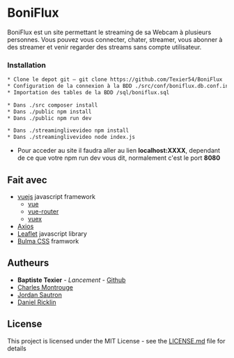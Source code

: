 # BoniFlux

BoniFlux est un site permettant le streaming de sa Webcam à plusieurs personnes. Vous pouvez vous connecter, chater, streamer, vous abonner à des streamer et venir regarder des streams sans compte utilisateur.

### Installation

```bash
* Clone le depot git — git clone https://github.com/Texier54/BoniFlux
* Configuration de la connexion à la BDD ./src/conf/boniflux.db.conf.ini
* Importation des tables de la BDD /sql/boniflux.sql

* Dans ./src composer install
* Dans ./public npm install
* Dans ./public npm run dev

* Dans ./streaminglivevideo npm install
* Dans ./streaminglivevideo node index.js
```
* Pour acceder au site il faudra aller au lien **localhost:XXXX**, dependant de ce que votre npm run dev vous dit, normalement c'est le port **8080**

## Fait avec

* [vuejs](https://github.com/vuejs) javascript framework
  * [vue](https://github.com/vuejs/vue)
  * [vue-router](https://github.com/vuejs/vue-router)
  * [vuex](https://github.com/vuejs/vuex)
* [Axios](https://github.com/axios/axios)
* [Leaflet](https://github.com/Leaflet/Leaflet) javascript library 
* [Bulma CSS](https://github.com/jgthms/bulma) framwork

## Autheurs

* **Baptiste Texier** - *Lancement* - [Github](https://github.com/texier54)
* [Charles Montrouge](https://github.com/Charles974)
* [Jordan Sautron](https://github.com/Voytsu)
* [Daniel Ricklin](https://github.com/DanielRicklin)

## License

This project is licensed under the MIT License - see the [LICENSE.md](LICENSE.md) file for details
